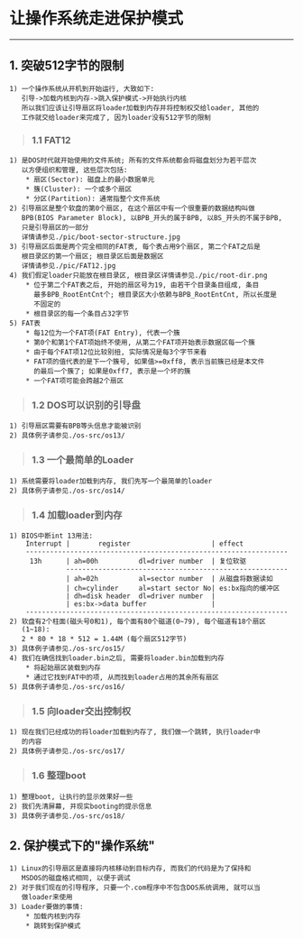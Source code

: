 # **让操作系统走进保护模式** #
***



## **1. 突破512字节的限制** ##
    1) 一个操作系统从开机到开始运行, 大致如下:
       引导->加载内核到内存->跳入保护模式->开始执行内核
       所以我们应该让引导扇区将loader加载到内存并将控制权交给loader, 其他的
       工作就交给loader来完成了, 因为loader没有512字节的限制 
> ### **1.1 FAT12** ###
    1) 是DOS时代就开始使用的文件系统; 所有的文件系统都会将磁盘划分为若干层次
       以方便组织和管理, 这些层次包括:
        * 扇区(Sector): 磁盘上的最小数据单元
        * 簇(Cluster): 一个或多个扇区
        * 分区(Partition): 通常指整个文件系统
    2) 引导扇区是整个软盘的第0个扇区, 在这个扇区中有一个很重要的数据结构叫做
       BPB(BIOS Parameter Block), 以BPB_开头的属于BPB, 以BS_开头的不属于BPB,
       只是引导扇区的一部分
       详情请参见./pic/boot-sector-structure.jpg
    3) 引导扇区后面是两个完全相同的FAT表, 每个表占用9个扇区, 第二个FAT之后是
       根目录区的第一个扇区; 根目录区后面是数据区
       详情请参见./pic/FAT12.jpg 
    4) 我们假定loader只能放在根目录区, 根目录区详情请参见./pic/root-dir.png
        * 位于第二个FAT表之后, 开始的扇区号为19, 由若干个目录条目组成, 条目
          最多BPB_RootEntCnt个; 根目录区大小依赖与BPB_RootEntCnt, 所以长度是
          不固定的
        * 根目录区的每一个条目占32字节 
    5) FAT表
        * 每12位为一个FAT项(FAT Entry), 代表一个簇
        * 第0个和第1个FAT项始终不使用, 从第二个FAT项开始表示数据区每一个簇 
        * 由于每个FAT项12位比较别扭, 实际情况是每3个字节来看
        * FAT项的值代表的是下一个簇号, 如果值>=0xff8, 表示当前簇已经是本文件
          的最后一个簇了; 如果是0xff7, 表示是一个坏的簇 
        * 一个FAT项可能会跨越2个扇区 
> ### **1.2 DOS可以识别的引导盘** ###
    1) 引导扇区需要有BPB等头信息才能被识别 
    2) 具体例子请参见./os-src/os13/
> ### **1.3 一个最简单的Loader** ###
    1) 系统需要将loader加载到内存, 我们先写一个最简单的loader 
    2) 具体例子请参见./os-src/os14/
> ### **1.4 加载loader到内存** ###
    1) BIOS中断int 13用法:
        Interrupt |       register                    | effect
        -----------------------------------------------------------------
         13h      | ah=00h          dl=driver number  | 复位软驱
                  -------------------------------------------------------
                  | ah=02h          al=sector number  | 从磁盘将数据读如
                  | ch=cylinder     al=start sector No| es:bx指向的缓冲区
                  | dh=disk header  dl=driver number  |
                  | es:bx->data buffer                | 
        -----------------------------------------------------------------
    2) 软盘有2个柱面(磁头号0和1), 每个面有80个磁道(0~79), 每个磁道有18个扇区
       (1~18):
       2 * 80 * 18 * 512 = 1.44M (每个扇区512字节)
    3) 具体例子请参见./os-src/os15/
    4) 我们在确信找到loader.bin之后, 需要将loader.bin加载到内存 
        * 将起始扇区装载到内存 
        * 通过它找到FAT中的项, 从而找到loader占用的其余所有扇区 
    5) 具体例子请参见./os-src/os16/
> ### **1.5 向loader交出控制权** ###
    1) 现在我们已经成功的将loader加载到内存了, 我们做一个跳转, 执行loader中
       的内容 
    2) 具体例子请参见./os-src/os17/
> ### **1.6 整理boot** ###
    1) 整理boot, 让执行的显示效果好一些
    2) 我们先清屏幕, 并现实booting的提示信息 
    3) 具体例子请参见./os-src/os18/






## **2. 保护模式下的"操作系统"** ##
    1) Linux的引导扇区是直接将内核移动到目标内存, 而我们的代码是为了保持和
       MSDOS的磁盘格式相同, 以便于调试
    2) 对于我们现在的引导程序, 只要一个.com程序中不包含DOS系统调用, 就可以当
       做loader来使用
    3) Loader要做的事情:
        * 加载内核到内存
        * 跳转到保护模式
